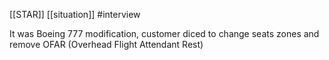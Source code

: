 [[STAR]]
[[situation]]
#interview 

It was Boeing 777 modification, customer diced to change seats zones and remove OFAR  (Overhead Flight Attendant Rest)  